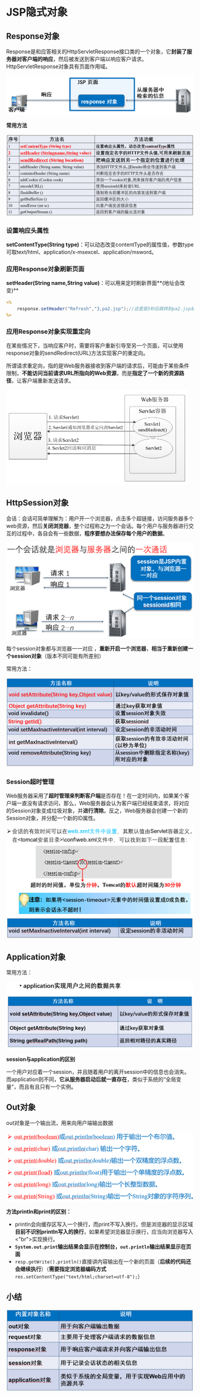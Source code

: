 # JSP隐式对象

## Response对象

Response是和应答相关的HttpServletResponse接口类的一个对象，它**封装了服务器对客户端的响应**，然后被发送到客户端以响应客户请求。HttpServletResponse对象具有页面作用域。

<img src="img/4.JSP隐式对象/image-20221113161518908.png" alt="image-20221113161518908" style="zoom:50%;" />

**常用方法**

<img src="img/4.JSP隐式对象/image-20221113163512952.png" alt="image-20221113163512952" style="zoom:50%;" />

### 设置响应头属性

**setContentType(String type)**：可以动态改变contentType的属性值，参数type可取text/html、application/x-msexcel、application/msword。

### 应用Response对象刷新页面

**setHeader(String name,String value)**：可以用来定时刷新界面**(地址会改变)**

```jsp
<%
	response.setHeader("Refresh","3,pa2.jsp");//这里是3秒后跳转到pa2.jsp如果是("Refresh,"3")则默认跳转到自身
%>
```

### 应用Response对象实现重定向

在某些情况下，当响应客户时，需要将客户重新引导至另一个页面，可以使用response对象的sendRedirect(URL)方法实现客户的重定向。

所谓请求重定向，指的是Web服务器接收到客户端的请求后，可能由于某些条件限制，**不能访问当前请求URL所指向的Web资源**，而是**指定了一个新的资源路径**，让客户端重新发送请求。

<img src="img/4.JSP隐式对象/image-20221113171352796.png" alt="image-20221113171352796" style="zoom:50%;" />

## HttpSession对象

会话：会话可简单理解为：用户开一个浏览器，点击多个超链接，访问服务器多个web资源，然后**关闭浏览器**，整个过程称之为一个会话。每个用户与服务器进行交互的过程中，各自会有一些数据，**程序要想办法保存每个用户的数据**。

<img src="img/4.JSP隐式对象/image-20221114114321902.png" alt="image-20221114114321902" style="zoom:50%;" />

每个session对象都与浏览器一一对应 ，**重新开启一个浏览器**，**相当于重新创建一个session对象**（版本不同可能有所差别）

常用方法：

<img src="img/4.JSP隐式对象/image-20221114114446905.png" alt="image-20221114114446905" style="zoom:50%;" />

### Session超时管理

Web服务器采用了**超时管理来判断客户端**是否存在！在一定时间内，如果某个客户端一直没有请求访问，那么，Web服务器会认为客户端已经结束请求，将对应的Session对象变成垃圾对象，并**进行清除**。反之，Web服务器会创建一个新的Session对象，并分配一个新的ID属性。

<img src="img/4.JSP隐式对象/image-20221114114732187.png" alt="image-20221114114732187" style="zoom:50%;" />

<img src="img/4.JSP隐式对象/image-20221114114913887.png" alt="image-20221114114913887" style="zoom:50%;" />

## Application对象

常用方法：

<img src="img/4.JSP隐式对象/image-20221114115115654.png" alt="image-20221114115115654" style="zoom:50%;" />

**session与application的区别**

一个用户对应着一个session，并且随着用户的离开session中的信息也会消失。而application则不同，**它从服务器启动后就一直存在**，类似于系统的“全局变量”，而且有且只有一个实例。

## Out对象

out对象是一个输出流，用来向用户端输出数据

<img src="img/4.JSP隐式对象/image-20221114152604597.png" alt="image-20221114152604597" style="zoom:50%;" />

**方法println和print的区别：**

- println会向缓存区写入一个换行，而print不写入换行。但是浏览器的显示区域**目前不识别println写入的换行**，如果希望浏览器显示换行，应当向浏览器写入<"br">实现换行。
- **`System.out.print`输出结果会显示在控制台，`out.println`输出结果显示在页面**
- `resp.getWrite().println()`直接讲内容输出在一个新的页面（**后续的代码还会继续执行**）（**需要指定浏览器编码方式**`res.setContentType("text/html;charset=utf-8");`）

## 小结

<img src="img/4.JSP隐式对象/image-20221114152753604.png" alt="image-20221114152753604" style="zoom:50%;" />
